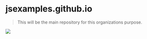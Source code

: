 # jsexamples.github.io
> This will be the main repository for this organizations purpose.

![](https://miro.medium.com/max/1400/0*0bpy35Lc6rAdvivL.gif)
